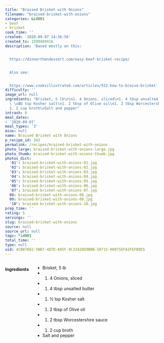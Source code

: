 ```yaml
---
title: "Braised Brisket with Onions"
filename: "braised-brisket-with-onions"
categories: &id001
- beef
- brisket
cook_time: ''
created: '2020-09-07 14:36:56'
created_ts: 1599489416
description: 'Based mostly on this:


  https://dinnerthendessert.com/easy-beef-brisket-recipe/


  Also see:


  https://www.cooksillustrated.com/articles/552-how-to-braise-brisket'
difficulty: ''
image_url: null
ingredients: "Brisket, 5 lb\n\n1. 4 Onions, sliced\n1. 4 tbsp unsalted butter\n1.\
  \ \xBD tsp Kosher salt\n1. 2 tbsp of Olive oil\n1. 2 tbsp Worcestershire sauce\n\
  1. 2 cup broth\nSalt and pepper"
intrash: 0
meal_dates:
- '2020-09-07'
meal_types: '3'
mine: null
name: Braised Brisket with Onions
p_recipe_id: 342
permalink: /recipes/braised-brisket-with-onions
photo_large: braised-brisket-with-onions-large.jpg
photo_thumb: braised-brisket-with-onions-thumb.jpg
photos_dict:
  '01': braised-brisket-with-onions-01.jpg
  '02': braised-brisket-with-onions-02.jpg
  '03': braised-brisket-with-onions-03.jpg
  '04': braised-brisket-with-onions-04.jpg
  '05': braised-brisket-with-onions-05.jpg
  '06': braised-brisket-with-onions-06.jpg
  '07': braised-brisket-with-onions-07.jpg
  08: braised-brisket-with-onions-08.jpg
  09: braised-brisket-with-onions-09.jpg
  '10': braised-brisket-with-onions-10.jpg
prep_time: ''
rating: 5
servings: ''
slug: braised-brisket-with-onions
source: null
source_url: null
tags: *id001
total_time: ''
type: null
uid: 4CB07882-5BB7-4D7D-A85F-9C33428D9BBB-50715-00075EFA2FEFB0E5
---
```

<div class="large-8 medium-7 columns" id="writeup">	</div><!-- #writeup -->
</div><!-- #row-one -->
<div class="row" id="row-two">	<div class="medium-4 small-5 columns" id="ingredients"><h4>Ingredients</h4><div class="box box-ingredients content"><ul>
<li>Brisket, 5 lb</li>
<li>
<ol>
<li>4 Onions, sliced</li>
</ol>
</li>
<li>
<ol>
<li>4 tbsp unsalted butter</li>
</ol>
</li>
<li>
<ol>
<li>½ tsp Kosher salt</li>
</ol>
</li>
<li>
<ol>
<li>2 tbsp of Olive oil</li>
</ol>
</li>
<li>
<ol>
<li>2 tbsp Worcestershire sauce</li>
</ol>
</li>
<li>
<ol>
<li>2 cup broth</li>
</ol>
</li>
<li>Salt and pepper</li>
</ul>
</div>	</div>	<div class="medium-6 small-7 columns" id="directions">	</div>